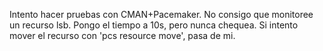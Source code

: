 Intento hacer pruebas con CMAN+Pacemaker.
No consigo que monitoree un recurso lsb. Pongo el tiempo a 10s, pero nunca chequea.
Si intento mover el recurso con 'pcs resource move', pasa de mi.
